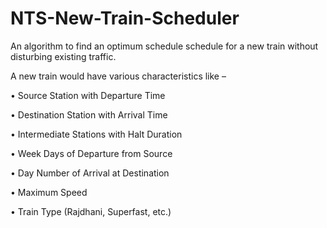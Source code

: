 # NTS-New-Train-Scheduler
An algorithm to find an optimum schedule schedule for a new train without disturbing existing traffic.

A new train would have various characteristics like –

• Source Station with Departure Time

• Destination Station with Arrival Time

• Intermediate Stations with Halt Duration

• Week Days of Departure from Source

• Day Number of Arrival at Destination

• Maximum Speed

• Train Type (Rajdhani, Superfast, etc.)
